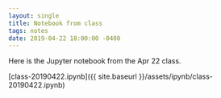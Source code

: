 ```yaml
---
layout: single
title: Notebook from class
tags: notes
date: 2019-04-22 18:00:00 -0400
---
```


Here is the
Jupyter notebook from the Apr 22 class.

[class-20190422.ipynb]({{ site.baseurl }}/assets/ipynb/class-20190422.ipynb)

